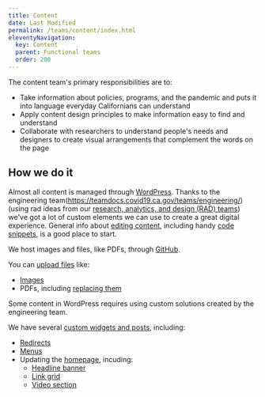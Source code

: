 ```yaml
---
title: Content
date: Last Modified 
permalink: /teams/content/index.html
eleventyNavigation:
  key: Content
  parent: Functional teams
  order: 200
---
```


The content team's primary responsibilities are to:

* Take information about policies, programs, and the pandemic and puts it into language everyday Californians can understand
* Apply content design principles to make information easy to find and understand
* Collaborate with researchers to understand people's needs and designers to create visual arrangements that complement the words on the page

## How we do it

Almost all content is managed through [WordPress](https://as-go-covid19-d-001.azurewebsites.net/wp-login.php). Thanks to the engineering team(https://teamdocs.covid19.ca.gov/teams/engineering/) (using rad ideas from our [research, analytics, and design (RAD) teams](https://cagov.github.io/covid19.ca.gov-site-eng-playbook/teams/rad/)) we've got a lot of custom elements we can use to create a great digital experience. General info about [editing content](https://cagov.github.io/covid19.ca.gov-site-eng-playbook/teams/content/editing.html), including handy [code snippets](https://cagov.github.io/covid19.ca.gov-site-eng-playbook/teams/content/code-snippets.html), is a good place to start.

We host images and files, like PDFs, through [GitHub](https://github.com/cagov/covid19).

You can [upload files](https://cagov.github.io/covid19.ca.gov-site-eng-playbook/teams/content/uploading.html) like:

* [Images](https://cagov.github.io/covid19.ca.gov-site-eng-playbook/teams/content/upload-image.html)
* PDFs, including [replacing them](https://cagov.github.io/covid19.ca.gov-site-eng-playbook/teams/content/replace-pdf.html)

Some content in WordPress requires using custom solutions created by the engineering team.

We have several [custom widgets and posts](https://cagov.github.io/covid19.ca.gov-site-eng-playbook/teams/content/backend.html), including:

* [Redirects](https://cagov.github.io/covid19.ca.gov-site-eng-playbook/teams/content/redirects.html)
* [Menus](https://teamdocs.covid19.ca.gov/teams/content/menu.html)
* Updating the [homepage](https://cagov.github.io/covid19.ca.gov-site-eng-playbook/teams/content/homepage.html), incuding:
  * [Headline banner](https://cagov.github.io/covid19.ca.gov-site-eng-playbook/teams/content/banner.html)
  * [Link grid](https://teamdocs.covid19.ca.gov/teams/content/featured-links.html)
  * [Video section](https://cagov.github.io/covid19.ca.gov-site-eng-playbook/teams/content/video.html)
